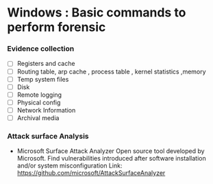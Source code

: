# Windows  : Basic commands to perform forensic
### Evidence collection
- [ ] Registers and cache
- [ ] Routing table, arp cache , process table , kernel statistics ,memory
- [ ] Temp system files
- [ ] Disk
- [ ] Remote logging
- [ ] Physical config
- [ ] Network Information
- [ ] Archival media

### Attack surface Analysis
- Microsoft Surface Attack Analyzer
    Open source tool developed by Microsoft.
    Find vulnerabilities introduced after software installation and/or system misconfiguration
    Link: https://github.com/microsoft/AttackSurfaceAnalyzer